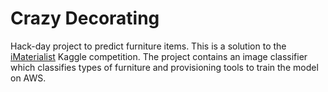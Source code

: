 # Crazy Decorating
Hack-day project to predict furniture items. This is a solution to the [iMaterialist](https://www.kaggle.com/c/imaterialist-challenge-furniture-2018/submissions?sortBy=date&group=successful&page=1&pageSize=20&turbolinks%5BrestorationIdentifier%5D=6121bc34-9695-4879-aa17-a23515681806) Kaggle competition. The project contains an image classifier which classifies types of furniture and provisioning tools to train the model on AWS.
